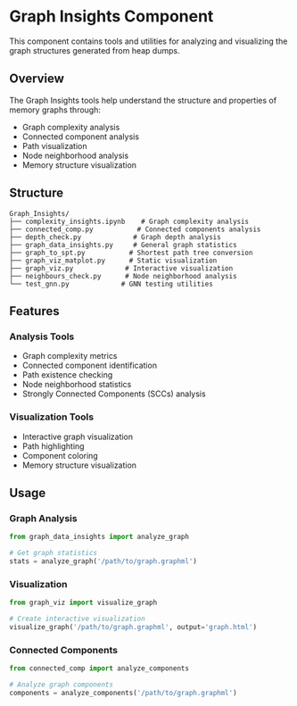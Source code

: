 # Graph Insights Component

This component contains tools and utilities for analyzing and visualizing the graph structures generated from heap dumps.

## Overview

The Graph Insights tools help understand the structure and properties of memory graphs through:
- Graph complexity analysis
- Connected component analysis
- Path visualization
- Node neighborhood analysis
- Memory structure visualization

## Structure

```
Graph_Insights/
├── complexity_insights.ipynb    # Graph complexity analysis
├── connected_comp.py           # Connected components analysis
├── depth_check.py             # Graph depth analysis
├── graph_data_insights.py     # General graph statistics
├── graph_to_spt.py           # Shortest path tree conversion
├── graph_viz_matplot.py      # Static visualization
├── graph_viz.py             # Interactive visualization
├── neighbours_check.py      # Node neighborhood analysis
└── test_gnn.py             # GNN testing utilities
```

## Features

### Analysis Tools
- Graph complexity metrics
- Connected component identification
- Path existence checking
- Node neighborhood statistics
- Strongly Connected Components (SCCs) analysis

### Visualization Tools
- Interactive graph visualization
- Path highlighting
- Component coloring
- Memory structure visualization

## Usage

### Graph Analysis

```python
from graph_data_insights import analyze_graph

# Get graph statistics
stats = analyze_graph('/path/to/graph.graphml')
```

### Visualization

```python
from graph_viz import visualize_graph

# Create interactive visualization
visualize_graph('/path/to/graph.graphml', output='graph.html')
```

### Connected Components

```python
from connected_comp import analyze_components

# Analyze graph components
components = analyze_components('/path/to/graph.graphml')
```
